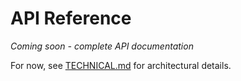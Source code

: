 # API Reference

*Coming soon - complete API documentation*

For now, see [TECHNICAL.md](./technical_documentation.md) for architectural details.